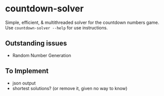 # countdown-solver
Simple, efficient, & multithreaded solver for the countdown numbers game. Use `countdown-solver --help` for use instructions.

## Outstanding issues
- Random Number Generation

## To Implement
- json output
- shortest solutions? (or remove it, given no way to know)
